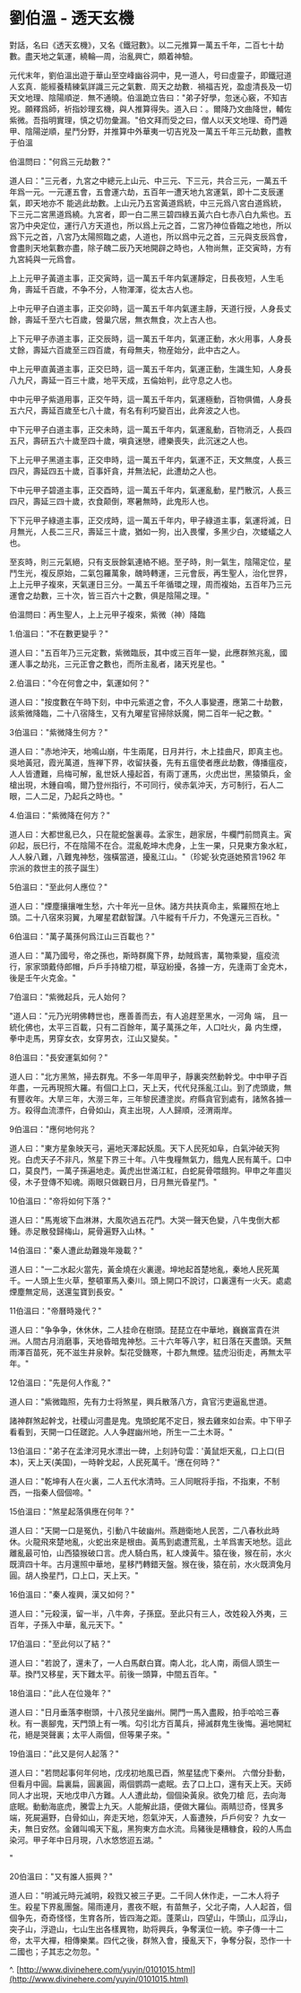 # 劉伯溫 - 透天玄機

&#x20;

對話，名曰《透天玄機》，又名《鐵冠數》。以二元推算一萬五千年，二百七十劫數。盡天地之氣運，繞輪—周，治亂興亡，頗着神驗。

&#x20;

元代末年，劉伯溫出遊于華山至空峰幽谷洞中，見一道人，号曰虛靈子，即鐵冠道人玄真．能經養精練氣詳識三元之氣數．周天之劫數．禍福吉兇，盈虛清長及一切天文地理、陰陽順逆．無不通曉。伯溫跪立告曰："弟子好學，忽迷心竅，不知吉兇。願釋爲師，祈指妙理玄機，與人推算得失。道入曰：。爾降乃文曲降世，輔佐紫微。吾指明實理，慎之切勿彙漏。"伯文拜而受之曰，僧人以天文地理、奇門遁甲、陰陽逆順，星鬥分野，并推算中外華夷一切吉兇及一萬五千年三元劫數，盡教于伯溫

&#x20;

伯溫問曰："何爲三元劫數？"

道人曰："三元者，九宮之中總元上山元、中三元、下三元，共合三元，一萬五千年爲一元。一元運五會，五會運六劫，五百年一遭天地九宮運氣，即十二支辰運氣，即天地亦不 能逃此劫數。上山元乃五宮黃道爲統，中三元爲八宮白道爲統，下三元二宮黑道爲繞。九宮者，即一白二黑三碧四綠五黃六白七赤八白九紫也。五宮乃中央定位，運行八方天道也，所以爲上元之首，二宮乃神位昏臨之地也，所以爲下元之首，八宮乃太陽照臨之處，人道也，所以爲中元之首，三元與支辰爲會，會盡則天地氣數亦盡，除子醜二辰乃天地開辟之時也，人物尚無，正交寅時，方有九宮純與一元爲會。

&#x20;

上上元甲子黃道主事，正交寅時，這一萬五千年内氣運靜定，日長夜短，人生毛角，壽延千百歲，不争不分，人物渾渾，從太古人也。

&#x20;

上中元甲子白道主事，正交卯時，這一萬五千年内氣運主靜，天道行授，人身長丈餘，壽延千至六七百歲，營巢穴居，無衣無食，次上古人也。

&#x20;

上下元甲子赤道主事，正交辰時，這一萬五千年内，氣運正動，水火用事，人身長丈餘，壽延六百歲至三四百歲，有母無夫，物産始分，此中古之人。

中上元甲直黃道主事，正交巳時，這一萬五千年内，氣運正動，生識生知，人身長八九尺，壽延一百三十歲，地平天成，五倫始判，此守息之人也。

&#x20;

中中元甲子紫道用事，正交午時，這一萬五千年内，氣運極動，百物俱備，人身長五六尺，壽延百歲至七八十歲，有名有利巧變百出，此奔波之人也。

&#x20;

中下元甲子白道主事，正交未時，這一萬五千年内，氣運亂動，百物消乏，人長四五尺，壽研五六十歲至四十歲，嗔貪迷戀，禮樂喪失，此沉迷之人也。

&#x20;

下上元甲子黑道主事，正交申時，這一萬五千年内，氣運不正，天文無度，人長三四尺，壽延四五十歲，百事奸貪，并無法紀，此遭劫之人也。

&#x20;

下中元甲子碧道主事，正交酉時，這一萬五千年内，氣運亂動，星鬥散沉，人長三四尺，壽延三四十歲，衣食颠倒，寒暑無時，此鬼形人也。

&#x20;

下下元甲子綠道主事，正交戌時，這一萬五千年内，甲子綠道主事，氣運将滅，日月無光，人長二三尺，壽延三十歲，猶如一狗，出入畏懼，多黑少白，次蝼蟻之人也。

&#x20;

至亥時，則三元氣絕，只有支辰餘氣連絡不絕。至子時，則一氣生，陰陽定位，星鬥生光，複反原始，二氣包羅萬象，醜時轉運，三元會辰，再生聖人，治化世界，上上元甲子複來，天氣運日三分。一萬五千年循環之理，周而複始，五百年乃三元運會之劫數，三十次，皆三百六十之數，俱是陰陽之理。"

&#x20;

伯溫問曰：再生聖人，上上元甲子複來，紫微（神）降臨

&#x20;

1.伯溫曰："不在數更變乎？"

道人曰："五百年乃三元定數，紫微臨辰，其中或三百年一變，此應群煞兆亂，國運人事之劫兆，三元正會之數也，而所主亂者，諸天兇星也。"

&#x20;

2.伯溫曰："今在何會之中，氣運如何？"

道人曰："按度數在午時下刻，中中元紫道之會，不久人事變遷，應第二十劫數，該紫微降臨，二十八宿降生，又有九曜星官掃除妖魔，開二百年一紀之數。"

&#x20;

3伯溫曰："紫微降生何方？"

道人曰："赤地沖天，地鳴山崩，牛生兩尾，日月并行，木上挂曲尺，即真主也。吳地黃冠，霞光萬道，旌禅下界，收留扶養，先有五瘟使者應此劫數，傳播瘟疫，人人皆遭難，烏梅可解，亂世妖人擡起首，有兩丁運馬，火虎出世，黑猿領兵，金槍出現，木鍾自鳴，爾乃登州指行，不可同行，侯赤氣沖天，方可制行，石人二眼，二人二足，乃起兵之時也。"

&#x20;

4.伯溫曰："紫微降在何方？"

道人曰：大都世亂已久，只在龍蛇盤裏尋。孟家生，趙家居，牛欄門前問真主。寅卯起，辰巳行，不在陰陽不在合。混亂乾坤木虎身，上生一果，只見東方象水紅，人人躲八難，八難鬼神愁，強橫當道，擾亂江山。"（珍妮·狄克遜她預言1962 年宗派的救世主的孩子誕生）

&#x20;

5伯溫曰："至此何人應位？"

道人曰："煙塵攘攘唯生愁，六十年光一旦休。諸方共扶真命主，紫羅照在地上頭。二十八宿來羽翼，九曜星君獻智謀。八牛縱有千斤力，不免還元三百秋。"

&#x20;

6伯溫曰："萬子萬孫何爲江山三百載也？"

道人曰："萬乃國号，帝之孫也，斯時群魔下界，劫賊爲害，萬物乘變，瘟疫流行，家家頭戴侍郎帽，戶戶手持槍刀棍，草寇紛擾，各據一方，先逢兩丁金克木，後是壬午火克金。"

&#x20;

7伯溫曰："紫微起兵，元人始何？

"道人曰："元乃光明佛轉世也，應善善而去，有人追趕至黑水，一河角  端， 且一統化佛也，太平三百載，只有二百餘年，萬子萬孫之年，人口吐火，鼻 内生煙，拳中走馬，男穿女衣，女穿男衣，江山又變矣。"

8伯溫曰："長安運氣如何？"

道人曰："北方黑煞，掃去群鬼。不多一年周甲子，靜裏突然動幹戈。中中甲子百年盡，一元再現照大羅。有個口上口，天上天，代代兒孫亂江山。到了虎頭歲，無有豐收年。大旱三年，大澇三年，三年黎民遭塗炭。府縣貪官到處有，諸煞各據一方。殺得血流漂仵，白骨如山，真主出現，人人歸順，泾渭兩岸。

&#x20;

9伯溫曰："應何地何兆？

道人曰："東方星象映天弓，遍地天澤起妖風。天下人民死如阜，白氣沖破天狗兇。白虎天子不非凡，煞星下界三十年。八牛曳糧無氣力，餓鬼人民有萬千。口中口，莫良鬥，一萬子孫遍地走。黃虎出世滿江紅，白蛇屍骨喂餓狗。甲申之年盡災侵，木子登傳不知魂。兩眼只做觀日月，日月無光昏星鬥。"

&#x20;

10伯溫曰："帝将如何下落？"

道人曰："馬嵬坡下血淋淋，大風吹過五花門。大哭一聲天色變，八牛曳倒大都鍾。赤足散發歸梅山，屍骨遍野入山林。"

&#x20;

14伯溫曰："秦人遭此劫難幾年幾載？"

道人曰："一二水起火當先，黃金燒在火裏邊。坤地起首楚地亂，秦地人民死萬千。一人頭上生火草，整頓軍馬入秦川。頭上開口不說讨，口裏還有一火天。處處煙塵無定局，送還玺寶到長安。"

&#x20;

11伯溫曰："帝曆時幾代？"

道人曰："争争争，休休休，二人挂命在樹頭。琵琵立在中華地，巍巍富貴在洪洲。人間古月消磨事，天地昏暗鬼神愁。三十六年等八字，紅日落在天盡頭。天無雨澤百苗死，死不滋生井泉幹。梨花受饑寒，十郡九無煙。猛虎沿街走，再無太平年。"

&#x20;

12伯溫曰："先是何人作亂？"

道人曰："紫微臨照，先有力士将煞星，興兵散落八方，貪官污吏逼亂世道。

諸神群煞起幹戈，社稷山河盡是鬼。鬼頭蛇尾不定日，猴去雞來如台索。中下甲子看看到，天開一口任蹉跎。人人争趕幽州地，所生一二土木哥。"

&#x20;

13伯溫曰："弟子在孟津河見水漂出一碑，上刻詩句雲：'黃鼠炬天亂，口上口(日本)，天上天(美国)，一時幹戈起，人民死萬千。'應在何時？"

道人曰："乾坤有人在火裏，二人五代水清時。三人同眠将手指，不指東，不制西，一指秦人個個啼。"

&#x20;

15伯溫曰："煞星起落俱應在何年？"

道人曰："天開一口是冤仇，引動八牛破幽州。燕趙衛地人民苦，二八春秋此時休。火龍飛來楚地亂，火蛇出來是根由。黃馬到處遭荒亂，土羊爲害天地愁。這此離亂最可怕，山西猿猴破口言。虎人騎白馬，紅人煉黃牛。猿在後，猴在前，水火既濟四十年。古月還照中華地，星移鬥轉錯天盤。猴在後，猿在前，水火既濟兔月圓。胡人換星鬥，口上口，天上天。"

&#x20;

16伯溫曰："秦人複興，漢又如何？"

道人曰："元殺漢，留一半，八牛奔，子孫竄。至此只有三人，改姓殺入外夷，三百年，子孫入中華，亂元天下。"

&#x20;

17伯溫曰："至此何以了結？"

道人曰："若說了，還未了，一人白馬獻白寶。南人北，北人南，兩個人頭生一草。換鬥又移星，天下難太平。前後一頭算，中間五百年。"

&#x20;

18伯溫曰："此人在位幾年？"

道人曰："日月垂落李樹頭，十八孩兒坐幽州。開門一馬入盡殿，拍手哈哈三春秋。有一裹腳鬼，天門頭上有一嘴。勾引北方百萬兵，掃滅群鬼生後悔。遍地開紅花，絕是哭聲裏；太平人兩個，但等果子來。"

&#x20;

19伯溫曰："此又是何人起落？"

道人曰："若問起事何年何地，戊戌初地風已酉，煞星猛虎下秦州。 六僧分卦動，但看月中圓。扁裏扁，圓裏圓，兩個鹦鹉一處眠。去了口上口，還有天上天。天師同人才出現，天地戊申八方難。人人遭此劫，個個染黃泉。欲免刀槍 厄，去向海底眠。動動海底虎，騰雲上九天。人能解此語，便做大羅仙。兩睛愆奇，怪異多端，死屍遍野，白骨如山，奔走天地，怨氣沖天，人畜遭殃，戶戶何安？ 九女一夫，無日安然。金雞叫鳴天下亂，黑狗東方血水流。烏豬後是糟糠食，殺的人馬血染河。甲子年中日月現，八水悠悠迢五湖。"

"

&#x20;

20伯溫曰："又有誰人振興？"

道人曰："明滅元時元滅明，殺戮又被三子更。二千同人休作走，一二木人将子生。殺星下界亂團盤。陽雨連月，晝夜不眠，有苗無子，父北子南，人人起首，個個争先，奇奇怪怪，生育各所，皆四海之距。蓬萊山，四望山，牛頭山，瓜浮山，突子山，浮遊山，七山生出各樣異物，助将興兵，争奪漢位一統。李子傳一十二帝，太平大襌，相傳樂業。四代之後，群煞入會，擾亂天下，争奪分裂，恐作一十二國也；子其志之勿忽。"

&#x20;

^. [http://www.divinehere.com/yuyin/0101015.html](http://www.divinehere.com/yuyin/0101015.html)

&#x20;
